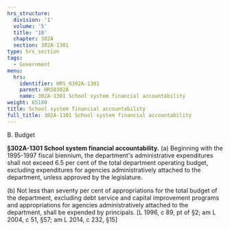 ```yaml
---
hrs_structure:
  division: '1'
  volume: '5'
  title: '18'
  chapter: 302A
  section: 302A-1301
type: hrs_section
tags:
  - Government
menu:
  hrs:
    identifier: HRS_0302A-1301
    parent: HRS0302A
    name: 302A-1301 School system financial accountability
weight: 65180
title: School system financial accountability
full_title: 302A-1301 School system financial accountability
---
```

B. Budget

**§302A-1301 School system financial accountability.** (a) Beginning with the 1995-1997 fiscal biennium, the department's administrative expenditures shall not exceed 6.5 per cent of the total department operating budget, excluding expenditures for agencies administratively attached to the department, unless approved by the legislature.

(b) Not less than seventy per cent of appropriations for the total budget of the department, excluding debt service and capital improvement programs and appropriations for agencies administratively attached to the department, shall be expended by principals. [L 1996, c 89, pt of §2; am L 2004, c 51, §57; am L 2014, c 232, §15]